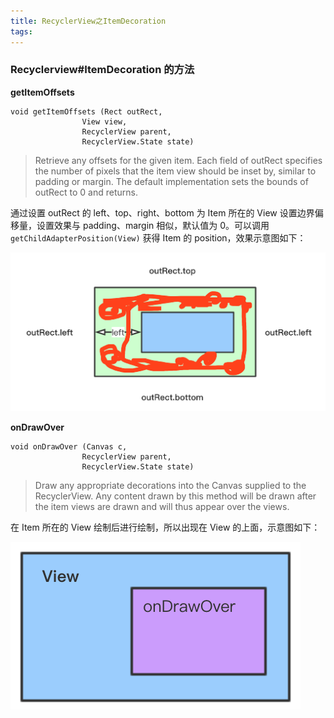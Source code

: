 ```yaml
---
title: RecyclerView之ItemDecoration
tags:
---
```



### Recyclerview#ItemDecoration 的方法




**getItemOffsets**
```
void getItemOffsets (Rect outRect, 
                View view, 
                RecyclerView parent, 
                RecyclerView.State state)
```
> Retrieve any offsets for the given item. Each field of outRect specifies the number of pixels that the item view should be inset by, similar to padding or margin. The default implementation sets the bounds of outRect to 0 and returns.

通过设置 outRect 的 left、top、right、bottom 为 Item 所在的 View 设置边界偏移量，设置效果与 padding、margin 相似，默认值为 0。可以调用 `getChildAdapterPosition(View)` 获得 Item 的 position，效果示意图如下：

![](/../images/2019_08_09_02.png)


**onDrawOver**
```
void onDrawOver (Canvas c, 
                RecyclerView parent, 
                RecyclerView.State state)
```              
> Draw any appropriate decorations into the Canvas supplied to the RecyclerView. Any content drawn by this method will be drawn after the item views are drawn and will thus appear over the views.

在 Item 所在的 View 绘制后进行绘制，所以出现在 View 的上面，示意图如下：

![](/../images/2019_08_09_01.png)

